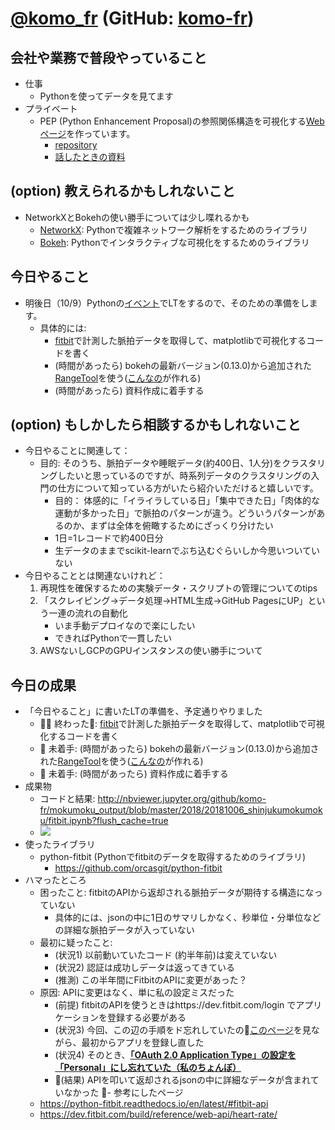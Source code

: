 # [@komo_fr](https://twitter.com/komo_fr) (GitHub: [komo-fr](https://github.com/komo-fr))

## 会社や業務で普段やっていること
- 仕事
    - Pythonを使ってデータを見てます
- プライベート
    - PEP (Python Enhancement Proposal)の参照関係構造を可視化する[Webページ](https://komo-fr.github.io/pep_map_site/)を作っています。
        + [repository](https://github.com/komo-fr/pep_map_site)
        + [話したときの資料](https://speakerdeck.com/komofr/pyconjp-2018-interactive-network-visualization-using-python-networkx-plus-bokehde-pepfalsecan-zhao-guan-xi-woke-shi-hua-suru)

## (option) 教えられるかもしれないこと
- NetworkXとBokehの使い勝手については少し喋れるかも
    + [NetworkX](https://networkx.github.io/): Pythonで複雑ネットワーク解析をするためのライブラリ
    + [Bokeh](https://bokeh.pydata.org/en/latest/): Pythonでインタラクティブな可視化をするためのライブラリ

## 今日やること
- 明後日（10/9）Pythonの[イベント](https://pyladies-tokyo.connpass.com/event/99733/)でLTをするので、そのための準備をします。
    - 具体的には:
        + [fitbit](https://www.fitbit.com/jp/home)で計測した脈拍データを取得して、matplotlibで可視化するコードを書く
        + (時間があったら) bokehの最新バージョン(0.13.0)から追加された[RangeTool](https://bokeh.pydata.org/en/latest/docs/reference/models/tools.html#bokeh.models.tools.RangeTool)を使う([こんなの](https://bokeh.pydata.org/en/latest/docs/gallery/range_tool.html)が作れる)
        + (時間があったら) 資料作成に着手する

## (option) もしかしたら相談するかもしれないこと
- 今日やることに関連して：
    + 目的: そのうち、脈拍データや睡眠データ(約400日、1人分)をクラスタリングしたいと思っているのですが、時系列データのクラスタリングの入門の仕方について知っている方がいたら紹介いただけると嬉しいです。
        - 目的： 体感的に「イライラしている日」「集中できた日」「肉体的な運動が多かった日」で脈拍のパターンが違う。どういうパターンがあるのか、まずは全体を俯瞰するためにざっくり分けたい
        - 1日=1レコードで約400日分
        - 生データのままでscikit-learnでぶち込むぐらいしか今思いついていない
- 今日やることとは関連ないけれど：
    1. 再現性を確保するための実験データ・スクリプトの管理についてのtips
    2. 「スクレイピング->データ処理->HTML生成->GitHub PagesにUP」という一連の流れの自動化
        + いま手動デプロイなので楽にしたい
        + できればPythonで一貫したい
    3. AWSないしGCPのGPUインスタンスの使い勝手について

## 今日の成果
- 「今日やること」に書いたLTの準備を、予定通りやりました
    + 🙆‍  終わった: [fitbit](https://www.fitbit.com/jp/home)で計測した脈拍データを取得して、matplotlibで可視化するコードを書く
    + 🙅‍ 未着手: (時間があったら) bokehの最新バージョン(0.13.0)から追加された[RangeTool](https://bokeh.pydata.org/en/latest/docs/reference/models/tools.html#bokeh.models.tools.RangeTool)を使う([こんなの](https://bokeh.pydata.org/en/latest/docs/gallery/range_tool.html)が作れる)
    + 🙅‍ 未着手: (時間があったら) 資料作成に着手する
- 成果物
    + コードと結果: http://nbviewer.jupyter.org/github/komo-fr/mokumoku_output/blob/master/2018/20181006_shinjukumokumoku/fitbit.ipynb?flush_cache=true
    + <img src="https://user-images.githubusercontent.com/31801148/46568812-4f6acc80-c986-11e8-98ce-2fc1ca5fdb70.png">
- 使ったライブラリ
    + python-fitbit (Pythonでfitbitのデータを取得するためのライブラリ)
        - https://github.com/orcasgit/python-fitbit
- ハマったところ
    - 困ったこと: fitbitのAPIから返却される脈拍データが期待する構造になっていない
        - 具体的には、jsonの中に1日のサマリしかなく、秒単位・分単位などの詳細な脈拍データが入っていない
    - 最初に疑ったこと:
        - (状況1) 以前動いていたコード (約半年前)は変えていない
        - (状況2) 認証は成功しデータは返ってきている
        - (推測) この半年間にFitbitのAPIに変更があった？
    - 原因: APIに変更はなく、単に私の設定ミスだった
        - (前提) fitbitのAPIを使うときはhttps://dev.fitbit.com/login でアプリケーションを登録する必要がある
        - (状況3) 今回、この辺の手順をド忘れしていたの[このページ](https://qiita.com/fujit33/items/2af7c4afdb4e07601def)を見ながら、最初からアプリを登録し直した
        - (状況4) そのとき、<u>**「OAuth 2.0 Application Type」の設定を「Personal」にし忘れていた（私のちょんぼ）**</u>
        - (結果) APIを叩いて返却されるjsonの中に詳細なデータが含まれていなかった
- 参考にしたページ
    + https://python-fitbit.readthedocs.io/en/latest/#fitbit-api
    + https://dev.fitbit.com/build/reference/web-api/heart-rate/
